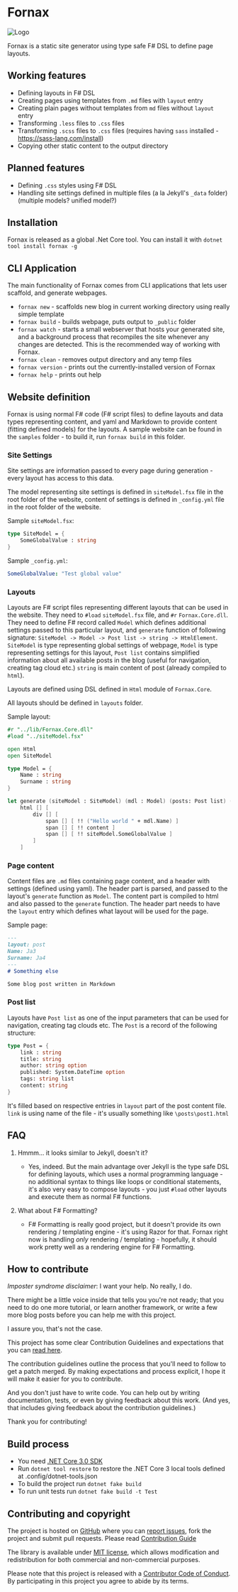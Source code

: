 # Fornax

![Logo](https://raw.githubusercontent.com/LambdaFactory/Fornax/master/logo/Fornax.png)

Fornax is a static site generator using type safe F# DSL to define page layouts.

## Working features

* Defining layouts in F# DSL
* Creating pages using templates from `.md` files with `layout` entry
* Creating plain pages without templates from `md` files without `layout` entry
* Transforming `.less` files to `.css` files
* Transforming `.scss` files to `.css` files (requires having `sass` installed - https://sass-lang.com/install)
* Copying other static content to the output directory

## Planned features

* Defining `.css` styles using F# DSL
* Handling site settings defined in multiple files (a la Jekyll's `_data` folder) (multiple models? unified model?)

## Installation

Fornax is released as a global .Net Core tool. You can install it with `dotnet tool install fornax -g`

## CLI Application

The main functionality of Fornax comes from CLI applications that lets user scaffold, and generate webpages.

* `fornax new` - scaffolds new blog in current working directory using really simple template
* `fornax build` - builds webpage, puts output to `_public` folder
* `fornax watch` - starts a small webserver that hosts your generated site, and a background process that recompiles the site whenever any changes are detected. This is the recommended way of working with Fornax.
* `fornax clean` - removes output directory and any temp files
* `fornax version` - prints out the currently-installed version of Fornax
* `fornax help` - prints out help

## Website definition

Fornax is using normal F# code (F# script files) to define layouts and data types representing content, and yaml and Markdown to provide content (fitting defined models) for the layouts. A sample website can be found in the `samples` folder - to build it, run `fornax build` in this folder.

### Site Settings

Site settings are information passed to every page during generation - every layout has access to this data.

The model representing site settings is defined in `siteModel.fsx` file in the root folder of the website, content of settings is defined in `_config.yml` file in the root folder of the website.

Sample `siteModel.fsx`:

```fsharp
type SiteModel = {
    SomeGlobalValue : string
}
```

Sample `_config.yml`:

```yml
SomeGlobalValue: "Test global value"
```

### Layouts

Layouts are F# script files representing different layouts that can be used in the website. They need to `#load` `siteModel.fsx` file, and `#r` `Fornax.Core.dll`. They need to define F# record called `Model` which defines additional settings passed to this particular layout, and `generate` function of following signature: `SiteModel -> Model -> Post list -> string -> HtmlElement`. `SiteModel` is type representing global settings of webpage, `Model` is type representing settings for this layout, `Post list` contains simplified information about all available posts in the blog (useful for navigation, creating tag cloud etc.) `string` is main content of post (already compiled to `html`).

Layouts are defined using DSL defined in `Html` module of `Fornax.Core`.

All layouts should be defined in `layouts` folder.

Sample layout:

```fsharp
#r "../lib/Fornax.Core.dll"
#load "../siteModel.fsx"

open Html
open SiteModel

type Model = {
    Name : string
    Surname : string
}

let generate (siteModel : SiteModel) (mdl : Model) (posts: Post list) (content : string) =
    html [] [
        div [] [
            span [] [ !! ("Hello world " + mdl.Name) ]
            span [] [ !! content ]
            span [] [ !! siteModel.SomeGlobalValue ]
        ]
    ]
```

### Page content

Content files are `.md` files containing page content, and a header with settings (defined using yaml). The header part is parsed, and passed to the layout's `generate` function as `Model`. The content part is compiled to html and also passed to the `generate` function. The header part needs to have the `layout` entry which defines what layout will be used for the page.

Sample page:

```markdown
---
layout: post
Name: Ja3
Surname: Ja4
---
# Something else

Some blog post written in Markdown
```

### Post list

Layouts have `Post list` as one of the input parameters that can be used for navigation, creating tag clouds etc. The `Post` is a record of the following structure:

```fsharp
type Post = {
    link : string
    title: string
    author: string option
    published: System.DateTime option
    tags: string list
    content: string
}
```

It's filled based on respective entries in `layout` part of the post content file. `link` is using name of the file - it's usually something like `\posts\post1.html`

## FAQ

1. Hmmm... it looks similar to Jekyll, doesn't it?

    * Yes, indeed. But the main advantage over Jekyll is the type safe DSL for defining layouts, which uses a normal programming language - no additional syntax to things like loops or conditional statements, it's also very easy to compose layouts - you just `#load` other layouts and execute them as normal F# functions.

2. What about F# Formatting?

    * F# Formatting is really good project, but it doesn't provide its own rendering / templating engine - it's using Razor for that. Fornax right now is handling *only* rendering / templating - hopefully, it should work pretty well as a rendering engine for F# Formatting.

## How to contribute

*Imposter syndrome disclaimer*: I want your help. No really, I do.

There might be a little voice inside that tells you you're not ready; that you need to do one more tutorial, or learn another framework, or write a few more blog posts before you can help me with this project.

I assure you, that's not the case.

This project has some clear Contribution Guidelines and expectations that you can [read here](https://github.com/LambdaFactory/Fornax/blob/master/CONTRIBUTING.md).

The contribution guidelines outline the process that you'll need to follow to get a patch merged. By making expectations and process explicit, I hope it will make it easier for you to contribute.

And you don't just have to write code. You can help out by writing documentation, tests, or even by giving feedback about this work. (And yes, that includes giving feedback about the contribution guidelines.)

Thank you for contributing!

## Build process

 * You need [.NET Core 3.0 SDK](https://dotnet.microsoft.com/download/dotnet-core/3.0)
 * Run `dotnet tool restore` to restore the .NET Core 3 local tools defined at .config/dotnet-tools.json
 * To build the project run `dotnet fake build`
 * To run unit tests run `dotnet fake build -t Test`


## Contributing and copyright

The project is hosted on [GitHub](https://github.com/LambdaFactory/Fornax) where you can [report issues](https://github.com/LambdaFactory/Fornax/issues), fork
the project and submit pull requests. Please read [Contribution Guide](https://github.com/LambdaFactory/Fornax/blob/master/CONTRIBUTING.md)

The library is available under [MIT license](https://github.com/LambdaFactory/Fornax/blob/master/LICENSE.md), which allows modification and redistribution for both commercial and non-commercial purposes.

Please note that this project is released with a [Contributor Code of Conduct](CODE_OF_CONDUCT.md). By participating in this project you agree to abide by its terms.

